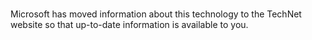 <Token xmlns:xlink="http://www.w3.org/1999/xlink"><br xmlns="http://ddue.schemas.microsoft.com/authoring/2003/5" />Microsoft has moved information about this technology to the TechNet website so that up-to-date information is available to you.</Token>